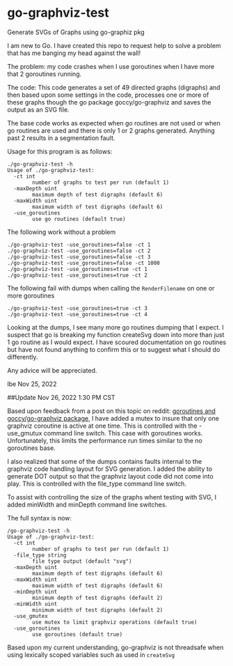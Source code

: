 # go-graphviz-test
Generate SVGs of Graphs using go-graphiz pkg

I am new to Go.  I have created this repo to request help to solve a problem 
that has me banging my head against the wall!

The problem: my code crashes when I use goroutines when I have more that 2 
goroutines running.

The code: This code generates a set of 49 directed graphs (digraphs) and 
then based upon some settings in the code, processes one or more of these graphs
though the go package goccy/go-graphviz and saves the output as an SVG file.  

The base code works as expected when go routines are not used or when go 
routines are used and there is only 1 or 2 graphs generated.  Anything past 2 results
in a segmentation fault.

Usage for this program is as follows:
```
./go-graphviz-test -h
Usage of ./go-graphviz-test:
  -ct int
    	number of graphs to test per run (default 1)
  -maxDepth uint
    	maximum depth of test digraphs (default 6)
  -maxWidth uint
    	maximum width of test digraphs (default 6)
  -use_goroutines
    	use go routines (default true)
```

The following work without a problem
```
./go-graphviz-test -use_goroutines=false -ct 1
./go-graphviz-test -use_goroutines=false -ct 2
./go-graphviz-test -use_goroutines=false -ct 3
./go-graphviz-test -use_goroutines=false -ct 1000
./go-graphviz-test -use_goroutines=true -ct 1
./go-graphviz-test -use_goroutines=true -ct 2
```

The following fail with dumps when calling the `RenderFilename` on one or more goroutines
```
./go-graphviz-test -use_goroutines=true -ct 3
./go-graphviz-test -use_goroutines=true -ct 4
```

Looking at the dumps, I see many more go routines dumping that I expect.
I suspect that go is breaking my function createSvg down into more than just
1 go routine as I would expect.  I have scoured documentation on go routines
but have not found anything to confirm this or to suggest what I should do
differently.

Any advice will be appreciated.

lbe Nov 25, 2022

##Update Nov 26, 2022 1:30 PM CST

Based upon feedback from a post on this topic on reddit: [goroutines and goccy/go-graphviz package](https://www.reddit.com/r/golang/comments/z474g4/goroutines_and_goccygographviz_package/), I have added a mutex to insure that only one graphviz coroutine is active at one time.
This is controlled with the -use_gmutux command line switch.
This case with goroutines works.  Unfortunately, this limits the performance
run times similar to the no goroutines base.

I also realized that some of the dumps contains faults internal to the 
graphviz code handling layout for SVG generation.  I added the ability
to generate DOT output so that the graphviz layout code did not come
into play.  This is controlled with the file_type command line switch.

To assist with controlling the size of the graphs whent testing with SVG, 
I added minWidth and minDepth command line switches.

The full syntax is now:
```
/go-graphviz-test -h
Usage of ./go-graphviz-test:
  -ct int
    	number of graphs to test per run (default 1)
  -file_type string
    	file type output (default "svg")
  -maxDepth uint
    	maximum depth of test digraphs (default 6)
  -maxWidth uint
    	maximum width of test digraphs (default 6)
  -minDepth uint
    	minimum depth of test digraphs (default 2)
  -minWidth uint
    	minimum width of test digraphs (default 2)
  -use_gmutex
    	use mutex to limit graphviz operations (default true)
  -use_goroutines
    	use goroutines (default true)
```
Based upon my current understanding, go-graphviz is not threadsafe when
using lexically scoped variables such as used in `createSvg`